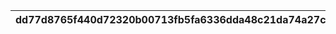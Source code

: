 |dd77d8765f440d72320b00713fb5fa6336dda48c21da74a27c2b16c7808c7e04|bdbff98f645f5e9f7f7ff4df4c1b5d49d7880ed051994af3b83ee514d54fb832|80b5d6c69572949b65c550a27a4bb28555923ed8d9661ce9fa8bcad124216358|b9455cb2c9330a724317b1b39f1c28284f8ee0d1ec009a890b256e597a3c7bf6|b05c2d5a67e640c7230513da21e66fca0cfd371bc182072d0e9f4630c213f4db|ac3a1e716c94fa07b3a22c4787ff9b223c58ef2941d1e2ce749dbfc3fa6b87c3|82c9c82e6298ddbea266649afe9aa9b45c4f9d9524ccecf836e8e81a6b764935|e89b971e48579ca0e780925fbb4e4273dd575bafde06113787af66ff205a3e77|a81df575302028877e335dec8f85d2291a904c68cf38b4a5efbdc4813f6aaf30|aabbdbca0bfee270e671b6f8f90d935eaed049c68d1537deed978900d63f654a|dbc939a7672707b56e65d2e0ccc25497c9fc1fc52668e1b04fca8c446f0dfe38|
| --- | --- | --- | --- | --- | --- | --- | --- | --- | --- | --- |